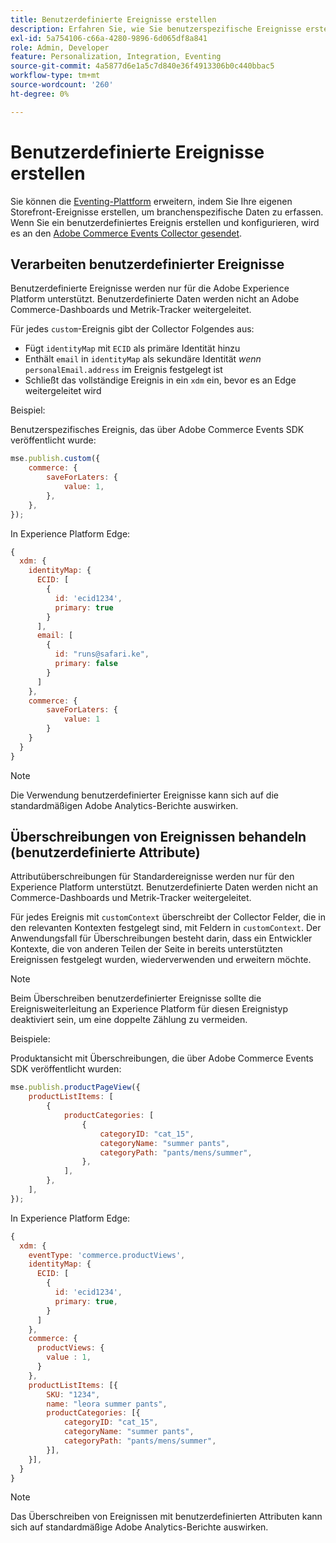 ```yaml
---
title: Benutzerdefinierte Ereignisse erstellen
description: Erfahren Sie, wie Sie benutzerspezifische Ereignisse erstellen, um Ihre Adobe Commerce-Daten mit anderen Adobe DX-Produkten zu verbinden.
exl-id: 5a754106-c66a-4280-9896-6d065df8a841
role: Admin, Developer
feature: Personalization, Integration, Eventing
source-git-commit: 4a5877d6e1a5c7d840e36f4913306b0c440bbac5
workflow-type: tm+mt
source-wordcount: '260'
ht-degree: 0%

---
```


# Benutzerdefinierte Ereignisse erstellen

Sie können die [Eventing-Plattform](events.md) erweitern, indem Sie Ihre eigenen Storefront-Ereignisse erstellen, um branchenspezifische Daten zu erfassen. Wenn Sie ein benutzerdefiniertes Ereignis erstellen und konfigurieren, wird es an den [Adobe Commerce Events Collector gesendet](https://github.com/adobe/commerce-events/tree/main/packages/storefront-events-collector).

## Verarbeiten benutzerdefinierter Ereignisse

Benutzerdefinierte Ereignisse werden nur für die Adobe Experience Platform unterstützt. Benutzerdefinierte Daten werden nicht an Adobe Commerce-Dashboards und Metrik-Tracker weitergeleitet.

Für jedes `custom`-Ereignis gibt der Collector Folgendes aus:

- Fügt `identityMap` mit `ECID` als primäre Identität hinzu
- Enthält `email` in `identityMap` als sekundäre Identität _wenn_ `personalEmail.address` im Ereignis festgelegt ist
- Schließt das vollständige Ereignis in ein `xdm` ein, bevor es an Edge weitergeleitet wird

Beispiel:

Benutzerspezifisches Ereignis, das über Adobe Commerce Events SDK veröffentlicht wurde:

```javascript
mse.publish.custom({
    commerce: {
        saveForLaters: {
            value: 1,
        },
    },
});
```

In Experience Platform Edge:

```javascript
{
  xdm: {
    identityMap: {
      ECID: [
        {
          id: 'ecid1234',
          primary: true
        }
      ],
      email: [
        {
          id: "runs@safari.ke",
          primary: false
        }
      ]
    },
    commerce: {
        saveForLaters: {
            value: 1
        }
    }
  }
}
```

>[!NOTE]
>
> Die Verwendung benutzerdefinierter Ereignisse kann sich auf die standardmäßigen Adobe Analytics-Berichte auswirken.

## Überschreibungen von Ereignissen behandeln (benutzerdefinierte Attribute)

Attributüberschreibungen für Standardereignisse werden nur für den Experience Platform unterstützt. Benutzerdefinierte Daten werden nicht an Commerce-Dashboards und Metrik-Tracker weitergeleitet.

Für jedes Ereignis mit `customContext` überschreibt der Collector Felder, die in den relevanten Kontexten festgelegt sind, mit Feldern in `customContext`. Der Anwendungsfall für Überschreibungen besteht darin, dass ein Entwickler Kontexte, die von anderen Teilen der Seite in bereits unterstützten Ereignissen festgelegt wurden, wiederverwenden und erweitern möchte.

>[!NOTE]
>
>Beim Überschreiben benutzerdefinierter Ereignisse sollte die Ereignisweiterleitung an Experience Platform für diesen Ereignistyp deaktiviert sein, um eine doppelte Zählung zu vermeiden.

Beispiele:

Produktansicht mit Überschreibungen, die über Adobe Commerce Events SDK veröffentlicht wurden:

```javascript
mse.publish.productPageView({
    productListItems: [
        {
            productCategories: [
                {
                    categoryID: "cat_15",
                    categoryName: "summer pants",
                    categoryPath: "pants/mens/summer",
                },
            ],
        },
    ],
});
```

In Experience Platform Edge:

```javascript
{
  xdm: {
    eventType: 'commerce.productViews',
    identityMap: {
      ECID: [
        {
          id: 'ecid1234',
          primary: true,
        }
      ]
    },
    commerce: {
      productViews: {
        value : 1,
      }
    },
    productListItems: [{
        SKU: "1234",
        name: "leora summer pants",
        productCategories: [{
            categoryID: "cat_15",
            categoryName: "summer pants",
            categoryPath: "pants/mens/summer",
        }],
    }],
  }
}
```

>[!NOTE]
>
> Das Überschreiben von Ereignissen mit benutzerdefinierten Attributen kann sich auf standardmäßige Adobe Analytics-Berichte auswirken.
